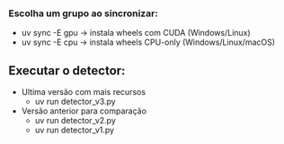 
### Escolha um grupo ao sincronizar:
- uv sync -E gpu -> instala wheels com CUDA (Windows/Linux)
- uv sync -E cpu -> instala wheels CPU-only (Windows/Linux/macOS)

## Executar o detector:
- Ultima versão com mais recursos
  - uv run detector_v3.py
- Versão anterior para comparação
  - uv run detector_v2.py
  - uv run detector_v1.py